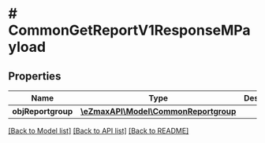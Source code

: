 # # CommonGetReportV1ResponseMPayload

## Properties

Name | Type | Description | Notes
------------ | ------------- | ------------- | -------------
**objReportgroup** | [**\eZmaxAPI\Model\CommonReportgroup**](CommonReportgroup.md) |  |

[[Back to Model list]](../../README.md#models) [[Back to API list]](../../README.md#endpoints) [[Back to README]](../../README.md)
